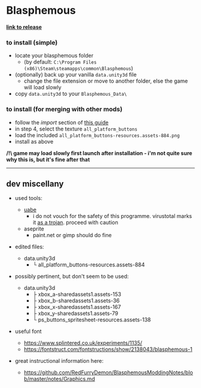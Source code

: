 # Blasphemous

**[link to release](https://github.com/ZeusOfTheCrows/nsx-button-prompts/releases/tag/blasphemous)**

### to install (simple)
* locate your blasphemous folder
	* (by default: `C:\Program Files (x86)\Steam\steamapps\common\Blasphemous`)
* (optionally) back up your vanilla `data.unity3d` file
	* change the file extension or move to another folder, else the game will load slowly
* copy `data.unity3d` to your `Blasphemous_Data\`

### to install (for merging with other mods)
* follow the *import* section of
	[this guide](https://github.com/RedFurryDemon/BlasphemousModdingNotes/blob/master/notes/Graphics.md)
* in step 4, select the texture `all_platform_buttons`
* load the included `all_platform_buttons-resources.assets-884.png`
* install as above

**/!\ game may load slowly first launch after installation - i'm not quite sure
why this is, but it's fine after that**

---

## dev miscellany

* used tools:
	* [uabe](https://github.com/SeriousCache/UABE/releases)
		* i do not vouch for the safety of this programme. virustotal marks it
			[as a trojan](https://github.com/SeriousCache/UABE/issues/479).
			proceed with caution
	* aseprite
		* paint.net or gimp should do fine

* edited files:
	* data.unity3d
		* └ all_platform_buttons-resources.assets-884

* possibly pertinent, but don't seem to be used:
	* data.unity3d
		* ├ xbox_a-sharedassets1.assets-153
		* ├ xbox_b-sharedassets1.assets-36
		* ├ xbox_x-sharedassets1.assets-167
		* ├ xbox_y-sharedassets1.assets-79
		* └ ps_buttons_spritesheet-resources.assets-138

* useful font
	* https://www.splintered.co.uk/experiments/1135/
	* https://fontstruct.com/fontstructions/show/2138043/blasphemous-1
* great instructional information here:
	* https://github.com/RedFurryDemon/BlasphemousModdingNotes/blob/master/notes/Graphics.md